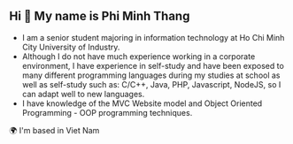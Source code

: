 ## Hi 👋 My name is Phi Minh Thang

- I am a senior student majoring in information technology at Ho Chi Minh City University of Industry. 
- Although I do not have much experience working in a corporate environment, I have experience in self-study and have been exposed to many different programming languages ​​during my studies at school as well as self-study such as: C/C++, Java, PHP, Javascript, NodeJS, so I can adapt well to new languages. 
- I have knowledge of the MVC Website model and Object Oriented Programming - OOP programming techniques.

🌍  I'm based in Viet Nam

<!--
** .

Here are some ideas to get you started:

- 🔭 I’m currently working on ...
- 🌱 I’m currently learning ...
- 👯 I’m looking to collaborate on ...
- 🤔 I’m looking for help with ...
- 💬 Ask me about ...
- 📫 How to reach me: ...
- 😄 Pronouns: ...
- ⚡ Fun fact: ...
-->
